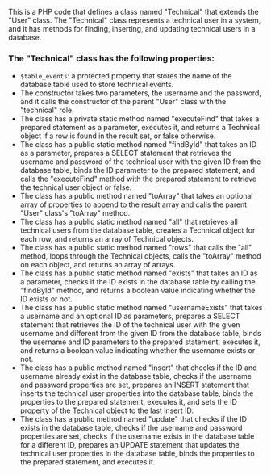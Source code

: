 This is a PHP code that defines a class named "Technical" that extends the "User" class. The "Technical" class represents a technical user in a system, and it has methods for finding, inserting, and updating technical users in a database.

### The "Technical" class has the following properties:

- `$table_events`: a protected property that stores the name of the database table used to store technical events.
- The constructor takes two parameters, the username and the password, and it calls the constructor of the parent "User" class with the "technical" role.
- The class has a private static method named "executeFind" that takes a prepared statement as a parameter, executes it, and returns a Technical object if a row is found in the result set, or false otherwise.
- The class has a public static method named "findById" that takes an ID as a parameter, prepares a SELECT statement that retrieves the username and password of the technical user with the given ID from the database table, binds the ID parameter to the prepared statement, and calls the "executeFind" method with the prepared statement to retrieve the technical user object or false.
- The class has a public method named "toArray" that takes an optional array of properties to append to the result array and calls the parent "User" class's "toArray" method.
- The class has a public static method named "all" that retrieves all technical users from the database table, creates a Technical object for each row, and returns an array of Technical objects.
- The class has a public static method named "rows" that calls the "all" method, loops through the Technical objects, calls the "toArray" method on each object, and returns an array of arrays.
- The class has a public static method named "exists" that takes an ID as a parameter, checks if the ID exists in the database table by calling the "findById" method, and returns a boolean value indicating whether the ID exists or not.
- The class has a public static method named "usernameExists" that takes a username and an optional ID as parameters, prepares a SELECT statement that retrieves the ID of the technical user with the given username and different from the given ID from the database table, binds the username and ID parameters to the prepared statement, executes it, and returns a boolean value indicating whether the username exists or not.
- The class has a public method named "insert" that checks if the ID and username already exist in the database table, checks if the username and password properties are set, prepares an INSERT statement that inserts the technical user properties into the database table, binds the properties to the prepared statement, executes it, and sets the ID property of the Technical object to the last insert ID.
- The class has a public method named "update" that checks if the ID exists in the database table, checks if the username and password properties are set, checks if the username exists in the database table for a different ID, prepares an UPDATE statement that updates the technical user properties in the database table, binds the properties to the prepared statement, and executes it.